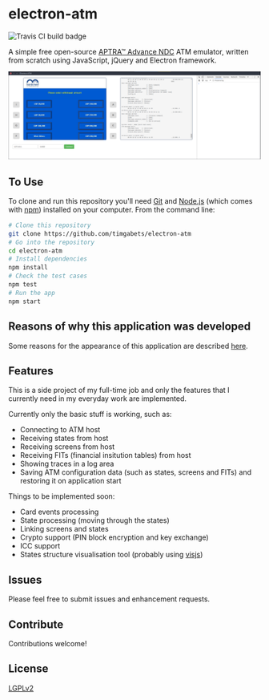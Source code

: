 # electron-atm

![Travis CI build badge](https://travis-ci.org/timgabets/electron-atm.svg?branch=master)

A simple free open-source [APTRA™ Advance NDC](https://www.ncr.com/financial-services/banking-atm-software/aptra-advance-ndc) ATM emulator, written from scratch using JavaScript, jQuery and Electron framework.

![screenshot](img/screenshot.png)

## To Use

To clone and run this repository you'll need [Git](https://git-scm.com) and [Node.js](https://nodejs.org/en/download/) (which comes with [npm](http://npmjs.com)) installed on your computer. From the command line:

```bash
# Clone this repository
git clone https://github.com/timgabets/electron-atm
# Go into the repository
cd electron-atm
# Install dependencies
npm install
# Check the test cases
npm test
# Run the app
npm start
```

## Reasons of why this application was developed

Some reasons for the appearance of this application are described [here](http://gabets.ru/electron-atm).

## Features 

This is a side project of my full-time job and only the features that I currently need in my everyday work are implemented. 

Currently only the basic stuff is working, such as:

 * Connecting to ATM host
 * Receiving states from host
 * Receiving screens from host
 * Receiving FITs (financial insitution tables) from host
 * Showing traces in a log area
 * Saving ATM configuration data (such as states, screens and FITs) and restoring it on application start

Things to be implemented soon:

 * Card events processing
 * State processing (moving through the states)
 * Linking screens and states
 * Crypto support (PIN block encryption and key exchange)
 * ICC support
 * States structure visualisation tool (probably using [visjs](http://visjs.org/))

## Issues

Please feel free to submit issues and enhancement requests.

## Contribute

Contributions welcome!

## License
[LGPLv2](LICENSE.md)

